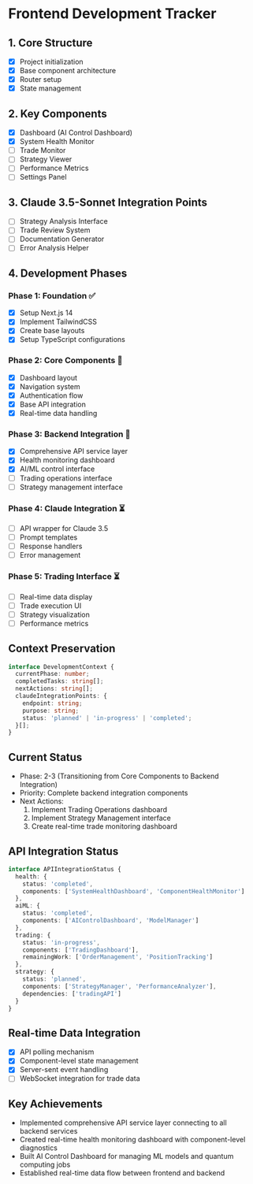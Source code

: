 # Frontend Development Tracker

## 1. Core Structure
- [x] Project initialization
- [x] Base component architecture
- [x] Router setup
- [x] State management

## 2. Key Components
- [x] Dashboard (AI Control Dashboard)
- [x] System Health Monitor
- [ ] Trade Monitor
- [ ] Strategy Viewer
- [ ] Performance Metrics
- [ ] Settings Panel

## 3. Claude 3.5-Sonnet Integration Points
- [ ] Strategy Analysis Interface
- [ ] Trade Review System
- [ ] Documentation Generator
- [ ] Error Analysis Helper

## 4. Development Phases
### Phase 1: Foundation ✅
- [x] Setup Next.js 14
- [x] Implement TailwindCSS
- [x] Create base layouts
- [x] Setup TypeScript configurations

### Phase 2: Core Components 🔄
- [x] Dashboard layout
- [x] Navigation system
- [x] Authentication flow
- [x] Base API integration
- [x] Real-time data handling

### Phase 3: Backend Integration 🔄
- [x] Comprehensive API service layer
- [x] Health monitoring dashboard
- [x] AI/ML control interface
- [ ] Trading operations interface
- [ ] Strategy management interface

### Phase 4: Claude Integration ⏳
- [ ] API wrapper for Claude 3.5
- [ ] Prompt templates
- [ ] Response handlers
- [ ] Error management

### Phase 5: Trading Interface ⏳
- [ ] Real-time data display
- [ ] Trade execution UI
- [ ] Strategy visualization
- [ ] Performance metrics

## Context Preservation
```typescript
interface DevelopmentContext {
  currentPhase: number;
  completedTasks: string[];
  nextActions: string[];
  claudeIntegrationPoints: {
    endpoint: string;
    purpose: string;
    status: 'planned' | 'in-progress' | 'completed';
  }[];
}
```

## Current Status
- Phase: 2-3 (Transitioning from Core Components to Backend Integration)
- Priority: Complete backend integration components
- Next Actions:
  1. Implement Trading Operations dashboard
  2. Implement Strategy Management interface
  3. Create real-time trade monitoring dashboard

## API Integration Status
```typescript
interface APIIntegrationStatus {
  health: {
    status: 'completed',
    components: ['SystemHealthDashboard', 'ComponentHealthMonitor']
  },
  aiML: {
    status: 'completed',
    components: ['AIControlDashboard', 'ModelManager']
  },
  trading: {
    status: 'in-progress',
    components: ['TradingDashboard'],
    remainingWork: ['OrderManagement', 'PositionTracking']
  },
  strategy: {
    status: 'planned',
    components: ['StrategyManager', 'PerformanceAnalyzer'],
    dependencies: ['tradingAPI']
  }
}
```

## Real-time Data Integration
- [x] API polling mechanism
- [x] Component-level state management
- [x] Server-sent event handling
- [ ] WebSocket integration for trade data

## Key Achievements
- Implemented comprehensive API service layer connecting to all backend services
- Created real-time health monitoring dashboard with component-level diagnostics
- Built AI Control Dashboard for managing ML models and quantum computing jobs
- Established real-time data flow between frontend and backend

